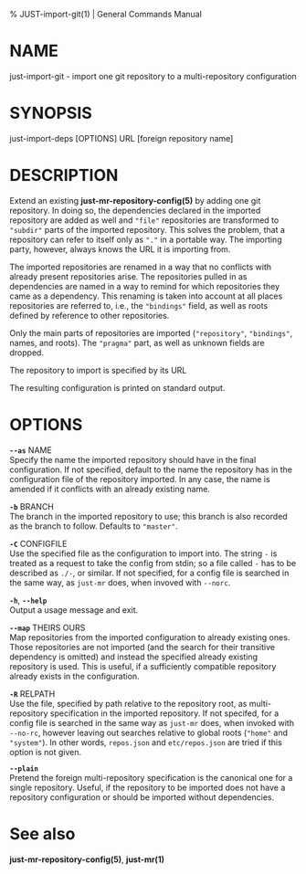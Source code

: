 % JUST-import-git(1) | General Commands Manual

NAME
====

just-import-git - import one git repository to a multi-repository
configuration

SYNOPSIS
========

just-import-deps \[OPTIONS\] URL \[foreign repository name\]

DESCRIPTION
===========

Extend an existing **just-mr-repository-config(5)** by adding one git
repository. In doing so, the dependencies declared in the imported
repository are added as well and `"file"` repositories are transformed
to `"subdir"` parts of the imported repository. This solves the problem,
that a repository can refer to itself only as `"."` in a portable way.
The importing party, however, always knows the URL it is importing from.

The imported repositories are renamed in a way that no conflicts with
already present repositories arise. The repositories pulled in as
dependencies are named in a way to remind for which repositories they
came as a dependency. This renaming is taken into account at all places
repositories are referred to, i.e., the `"bindings"` field, as well as
roots defined by reference to other repositories.

Only the main parts of repositories are imported (`"repository"`,
`"bindings"`, names, and roots). The `"pragma"` part, as well as unknown
fields are dropped.

The repository to import is specified by its URL

The resulting configuration is printed on standard output.

OPTIONS
=======

**`--as`** NAME  
Specify the name the imported repository should have in the final
configuration. If not specified, default to the name the repository has
in the configuration file of the repository imported. In any case, the
name is amended if it conflicts with an already existing name.

**`-b`** BRANCH  
The branch in the imported repository to use; this branch is also
recorded as the branch to follow. Defaults to `"master"`.

**`-C`** CONFIGFILE  
Use the specified file as the configuration to import into. The string
`-` is treated as a request to take the config from stdin; so a file
called `-` has to be described as `./-`, or similar. If not specified,
for a config file is searched in the same way, as `just-mr` does, when
invoved with `--norc`.

**`-h`**, **`--help`**  
Output a usage message and exit.

**`--map`** THEIRS OURS  
Map repositories from the imported configuration to already existing
ones. Those repositories are not imported (and the search for their
transitive dependency is omitted) and instead the specified already
existing repository is used. This is useful, if a sufficiently
compatible repository already exists in the configuration.

**`-R`** RELPATH  
Use the file, specified by path relative to the repository root, as
multi-repository specification in the imported repository. If not
specifed, for a config file is searched in the same way as `just-mr`
does, when invoked with `--no-rc`, however leaving out searches relative
to global roots (`"home"` and `"system"`). In other words, `repos.json`
and `etc/repos.json` are tried if this option is not given.

**`--plain`**  
Pretend the foreign multi-repository specification is the canonical one
for a single repository. Useful, if the repository to be imported does
not have a repository configuration or should be imported without
dependencies.

See also
========

**just-mr-repository-config(5)**, **just-mr(1)**
